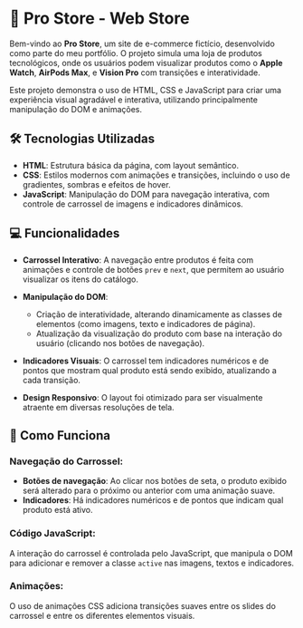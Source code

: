 # 🚀 Pro Store - Web Store

Bem-vindo ao **Pro Store**, um site de e-commerce fictício, desenvolvido como parte do meu portfólio. O projeto simula uma loja de produtos tecnológicos, onde os usuários podem visualizar produtos como o **Apple Watch**, **AirPods Max**, e **Vision Pro** com transições e interatividade.

Este projeto demonstra o uso de HTML, CSS e JavaScript para criar uma experiência visual agradável e interativa, utilizando principalmente manipulação do DOM e animações.

## 🛠️ Tecnologias Utilizadas

- **HTML**: Estrutura básica da página, com layout semântico.
- **CSS**: Estilos modernos com animações e transições, incluindo o uso de gradientes, sombras e efeitos de hover.
- **JavaScript**: Manipulação do DOM para navegação interativa, com controle de carrossel de imagens e indicadores dinâmicos.

## 💻 Funcionalidades

- **Carrossel Interativo**: A navegação entre produtos é feita com animações e controle de botões `prev` e `next`, que permitem ao usuário visualizar os itens do catálogo.
  
- **Manipulação do DOM**: 
  - Criação de interatividade, alterando dinamicamente as classes de elementos (como imagens, texto e indicadores de página).
  - Atualização da visualização do produto com base na interação do usuário (clicando nos botões de navegação).
  
- **Indicadores Visuais**: O carrossel tem indicadores numéricos e de pontos que mostram qual produto está sendo exibido, atualizando a cada transição.
  
- **Design Responsivo**: O layout foi otimizado para ser visualmente atraente em diversas resoluções de tela.

## 🌟 Como Funciona

### Navegação do Carrossel:
- **Botões de navegação**: Ao clicar nos botões de seta, o produto exibido será alterado para o próximo ou anterior com uma animação suave.
- **Indicadores**: Há indicadores numéricos e de pontos que indicam qual produto está ativo.

### Código JavaScript:
A interação do carrossel é controlada pelo JavaScript, que manipula o DOM para adicionar e remover a classe `active` nas imagens, textos e indicadores.

### Animações:
O uso de animações CSS adiciona transições suaves entre os slides do carrossel e entre os diferentes elementos visuais.
